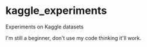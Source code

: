 # kaggle_experiments
Experiments on Kaggle datasets

I'm still a beginner, don't use my code thinking it'll work.
